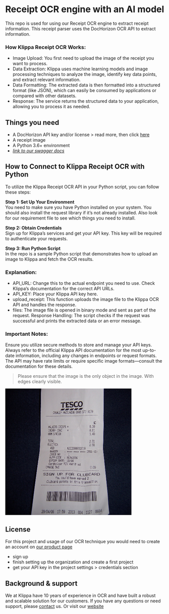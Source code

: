 # Receipt OCR engine with an AI model
This repo is used for using our Receipt OCR engine to extract receipt information.
This receipt parser uses the DocHorizon OCR API to extract information.

### How Klippa Receipt OCR Works:

- Image Upload: You first need to upload the image of the receipt you want to process.
- Data Extraction: Klippa uses machine learning models and image processing techniques to analyze the image, identify key data points, and extract relevant information.
- Data Formatting: The extracted data is then formatted into a structured format (like JSON), which can easily be consumed by applications or compared with other datasets.
- Response: The service returns the structured data to your application, allowing you to process it as needed.

## Things you need
- A DocHorizon API key and/or license > read more, then click [here](#license)
- A receipt image
- A Python 3.6+ environment
- [_link to our swagger docs_](https://dochorizon.klippa.com/api/swagger#/)

## How to Connect to Klippa Receipt OCR with Python
To utilize the Klippa Receipt OCR API in your Python script, you can follow these steps:

**Step 1: Set Up Your Environment** <br/>
You need to make sure you have Python installed on your system. You should also install the request library if it’s not already installed.
Also look for our requirement file to see which things you need to install.

**Step 2: Obtain Credentials** <br/>
Sign up for Klippa’s services and get your API key. This key will be required to authenticate your requests.

**Step 3: Run Python Script** <br/>
In the repo is a sample Python script that demonstrates how to upload an image to Klippa and fetch the OCR results.


### Explanation:
- API_URL: Change this to the actual endpoint you need to use. Check Klippa’s documentation for the correct API URLs.
- API_KEY: Place your Klippa API key here.
- upload_receipt: This function uploads the image file to the Klippa OCR API and handles the response.
- files: The image file is opened in binary mode and sent as part of the request.
  Response Handling: The script checks if the request was successful and prints the extracted data or an error message.

### Important Notes:
Ensure you utilize secure methods to store and manage your API keys.
Always refer to the official Klippa API documentation for the most up-to-date information, including any changes in endpoints or request formats.
The API may have rate limits or require specific image formats—consult the documentation for these details.

>Please ensure that the image is the only object in the image. With edges clearly visible.

<img src="/images/receipt-example-github.jpg" alt="receipt-example" width="400" height="400">

## License
For this project and usage of our OCR technique you would need to create an account
on [our product page](https://dochorizon.klippa.com/)
* sign up
* finish setting up the organization and create a first project
* get your API key in the project settings > credentials section

## Background & support
We at Klippa have 10 years of experience in OCR and have built a robust and scalable solution for our customers.
If you have any questions or need support, please [contact](mailto:dochorizon-support@klippa.com) us.
Or visit our [website](https://klippa.com/)